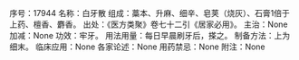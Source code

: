 序号：17944
名称：白牙散
组成：藁本、升麻、细辛、皂荚（烧灰）、石膏1倍于上药、檀香、麝香。
出处：《医方类聚》卷七十二引《居家必用》。
主治：None
加减：None
功效：牢牙。
用法用量：每日早晨刷牙后，搽之。
制备方法：上为细末。
临床应用：None
各家论述：None
用药禁忌：None
附注：None

